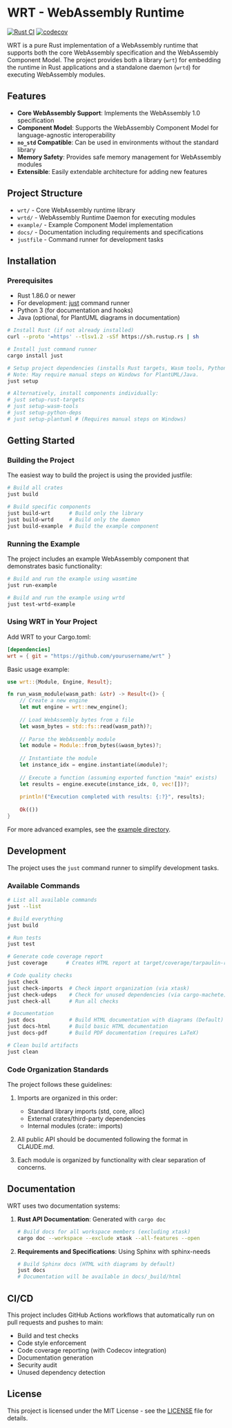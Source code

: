 # WRT - WebAssembly Runtime

[![Rust CI](https://github.com/avrabe/wrt/actions/workflows/ci.yml/badge.svg)](https://github.com/avrabe/wrt/actions/workflows/ci.yml)
[![codecov](https://codecov.io/gh/avrabe/wrt/graph/badge.svg?token=angh0LQdpK)](https://codecov.io/gh/avrabe/wrt)

WRT is a pure Rust implementation of a WebAssembly runtime that supports both the core WebAssembly specification and the WebAssembly Component Model. The project provides both a library (`wrt`) for embedding the runtime in Rust applications and a standalone daemon (`wrtd`) for executing WebAssembly modules.

## Features

- **Core WebAssembly Support**: Implements the WebAssembly 1.0 specification
- **Component Model**: Supports the WebAssembly Component Model for language-agnostic interoperability
- **`no_std` Compatible**: Can be used in environments without the standard library
- **Memory Safety**: Provides safe memory management for WebAssembly modules
- **Extensible**: Easily extendable architecture for adding new features

## Project Structure

- `wrt/` - Core WebAssembly runtime library
- `wrtd/` - WebAssembly Runtime Daemon for executing modules
- `example/` - Example Component Model implementation
- `docs/` - Documentation including requirements and specifications
- `justfile` - Command runner for development tasks

## Installation

### Prerequisites

- Rust 1.86.0 or newer
- For development: [just](https://github.com/casey/just) command runner
- Python 3 (for documentation and hooks)
- Java (optional, for PlantUML diagrams in documentation)

```bash
# Install Rust (if not already installed)
curl --proto '=https' --tlsv1.2 -sSf https://sh.rustup.rs | sh

# Install just command runner
cargo install just

# Setup project dependencies (installs Rust targets, Wasm tools, Python deps, etc.)
# Note: May require manual steps on Windows for PlantUML/Java.
just setup

# Alternatively, install components individually:
# just setup-rust-targets
# just setup-wasm-tools
# just setup-python-deps
# just setup-plantuml # (Requires manual steps on Windows)
```

## Getting Started

### Building the Project

The easiest way to build the project is using the provided justfile:

```bash
# Build all crates
just build

# Build specific components
just build-wrt      # Build only the library
just build-wrtd     # Build only the daemon
just build-example  # Build the example component
```

### Running the Example

The project includes an example WebAssembly component that demonstrates basic functionality:

```bash
# Build and run the example using wasmtime
just run-example

# Build and run the example using wrtd
just test-wrtd-example
```

### Using WRT in Your Project

Add WRT to your Cargo.toml:

```toml
[dependencies]
wrt = { git = "https://github.com/yourusername/wrt" }
```

Basic usage example:

```rust
use wrt::{Module, Engine, Result};

fn run_wasm_module(wasm_path: &str) -> Result<()> {
    // Create a new engine
    let mut engine = wrt::new_engine();
    
    // Load WebAssembly bytes from a file
    let wasm_bytes = std::fs::read(wasm_path)?;
    
    // Parse the WebAssembly module
    let module = Module::from_bytes(&wasm_bytes)?;
    
    // Instantiate the module
    let instance_idx = engine.instantiate(&module)?;
    
    // Execute a function (assuming exported function "main" exists)
    let results = engine.execute(instance_idx, 0, vec![])?;
    
    println!("Execution completed with results: {:?}", results);
    
    Ok(())
}
```

For more advanced examples, see the [example directory](./example).

## Development

The project uses the `just` command runner to simplify development tasks.

### Available Commands

```bash
# List all available commands
just --list

# Build everything
just build

# Run tests
just test

# Generate code coverage report
just coverage      # Creates HTML report at target/coverage/tarpaulin-report.html

# Code quality checks
just check
just check-imports  # Check import organization (via xtask)
just check-udeps    # Check for unused dependencies (via cargo-machete)
just check-all      # Run all checks

# Documentation
just docs           # Build HTML documentation with diagrams (Default)
just docs-html      # Build basic HTML documentation
just docs-pdf       # Build PDF documentation (requires LaTeX)

# Clean build artifacts
just clean
```

### Code Organization Standards

The project follows these guidelines:

1. Imports are organized in this order:
   - Standard library imports (std, core, alloc)
   - External crates/third-party dependencies
   - Internal modules (crate:: imports)

2. All public API should be documented following the format in CLAUDE.md.

3. Each module is organized by functionality with clear separation of concerns.

## Documentation

WRT uses two documentation systems:

1. **Rust API Documentation**: Generated with `cargo doc`

   ```bash
   # Build docs for all workspace members (excluding xtask)
   cargo doc --workspace --exclude xtask --all-features --open
   ```

2. **Requirements and Specifications**: Using Sphinx with sphinx-needs

   ```bash
   # Build Sphinx docs (HTML with diagrams by default)
   just docs
   # Documentation will be available in docs/_build/html
   ```

## CI/CD

This project includes GitHub Actions workflows that automatically run on pull requests and pushes to main:

- Build and test checks
- Code style enforcement
- Code coverage reporting (with Codecov integration)
- Documentation generation
- Security audit
- Unused dependency detection

## License

This project is licensed under the MIT License - see the [LICENSE](LICENSE) file for details.
